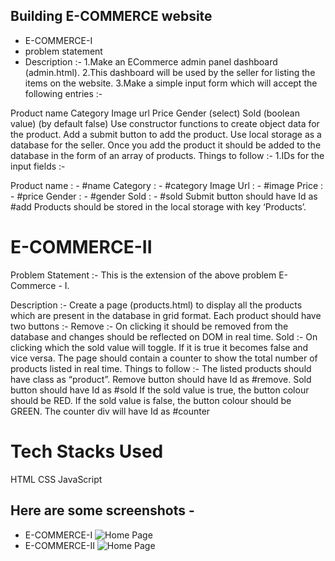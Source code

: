 ##  Building E-COMMERCE website 
* E-COMMERCE-I
* problem statement
* Description :-
1.Make an ECommerce admin panel dashboard (admin.html). 2.This dashboard will be used by the seller for listing the items on the website. 3.Make a simple input form which will accept the following entries :-

Product name
Category
Image url
Price
Gender (select)
Sold (boolean value) (by default false)
Use constructor functions to create object data for the product.
Add a submit button to add the product.
Use local storage as a database for the seller.
Once you add the product it should be added to the database in the form of an array of products.
Things to follow :-
1.IDs for the input fields :-

Product name : - #name
Category : - #category
Image Url : - #image
Price : - #price
Gender : - #gender
Sold : - #sold
Submit button should have Id as #add
Products should be stored in the local storage with key ‘Products’.
# E-COMMERCE-II
Problem Statement :-
This is the extension of the above problem E-Commerce - I.

Description :-
Create a page (products.html) to display all the products which are present in the database in grid format.
Each product should have two buttons :-
Remove :- On clicking it should be removed from the database and changes should be reflected on DOM in real time.
Sold :- On clicking which the sold value will toggle. If it is true it becomes false and vice versa.
The page should contain a counter to show the total number of products listed in real time.
Things to follow :-
The listed products should have class as “product”.
Remove button should have Id as #remove.
Sold button should have Id as #sold
If the sold value is true, the button colour should be RED.
If the sold value is false, the button colour should be GREEN.
The counter div will have Id as #counter

# Tech Stacks Used
HTML
CSS
JavaScript
## Here are some screenshots -
* E-COMMERCE-I
![Home Page](https://snipboard.io/L2h0wf.jpg)
* E-COMMERCE-II
![Home Page](https://snipboard.io/hWoAak.jpg)


